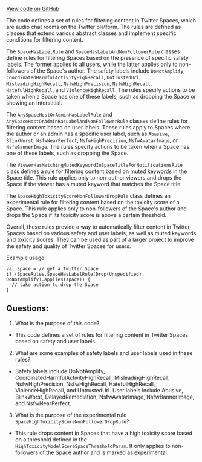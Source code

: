 [View code on GitHub](https://github.com/misbahsy/the-algorithm/visibilitylib/src/main/scala/com/twitter/visibility/rules/SpaceRules.scala)

The code defines a set of rules for filtering content in Twitter Spaces, which are audio chat rooms on the Twitter platform. The rules are defined as classes that extend various abstract classes and implement specific conditions for filtering content. 

The `SpaceHasLabelRule` and `SpaceHasLabelAndNonFollowerRule` classes define rules for filtering Spaces based on the presence of specific safety labels. The former applies to all users, while the latter applies only to non-followers of the Space's author. The safety labels include `DoNotAmplify`, `CoordinatedHarmfulActivityHighRecall`, `UntrustedUrl`, `MisleadingHighRecall`, `NsfwHighPrecision`, `NsfwHighRecall`, `HatefulHighRecall`, and `ViolenceHighRecall`. The rules specify actions to be taken when a Space has one of these labels, such as dropping the Space or showing an interstitial.

The `AnySpaceHostOrAdminHasLabelRule` and `AnySpaceHostOrAdminHasLabelAndNonFollowerRule` classes define rules for filtering content based on user labels. These rules apply to Spaces where the author or an admin has a specific user label, such as `Abusive`, `BlinkWorst`, `NsfwNearPerfect`, `NsfwHighPrecision`, `NsfwAvatarImage`, or `NsfwBannerImage`. The rules specify actions to be taken when a Space has one of these labels, such as dropping the Space.

The `ViewerHasMatchingMutedKeywordInSpaceTitleForNotificationsRule` class defines a rule for filtering content based on muted keywords in the Space title. This rule applies only to non-author viewers and drops the Space if the viewer has a muted keyword that matches the Space title.

The `SpaceHighToxicityScoreNonFollowerDropRule` class defines an experimental rule for filtering content based on the toxicity score of a Space. This rule applies only to non-followers of the Space's author and drops the Space if its toxicity score is above a certain threshold.

Overall, these rules provide a way to automatically filter content in Twitter Spaces based on various safety and user labels, as well as muted keywords and toxicity scores. They can be used as part of a larger project to improve the safety and quality of Twitter Spaces for users. 

Example usage:

```
val space = // get a Twitter Space
if (SpaceRules.SpaceHasLabelRule(Drop(Unspecified), DoNotAmplify).applies(space)) {
  // take action to drop the Space
}
```
## Questions: 
 1. What is the purpose of this code?
- This code defines a set of rules for filtering content in Twitter Spaces based on safety and user labels.

2. What are some examples of safety labels and user labels used in these rules?
- Safety labels include DoNotAmplify, CoordinatedHarmfulActivityHighRecall, MisleadingHighRecall, NsfwHighPrecision, NsfwHighRecall, HatefulHighRecall, ViolenceHighRecall, and UntrustedUrl. User labels include Abusive, BlinkWorst, DelayedRemediation, NsfwAvatarImage, NsfwBannerImage, and NsfwNearPerfect.

3. What is the purpose of the experimental rule `SpaceHighToxicityScoreNonFollowerDropRule`?
- This rule drops content in Spaces that have a high toxicity score based on a threshold defined in the `HighToxicityModelScoreSpaceThresholdParam`. It only applies to non-followers of the Space author and is marked as experimental.